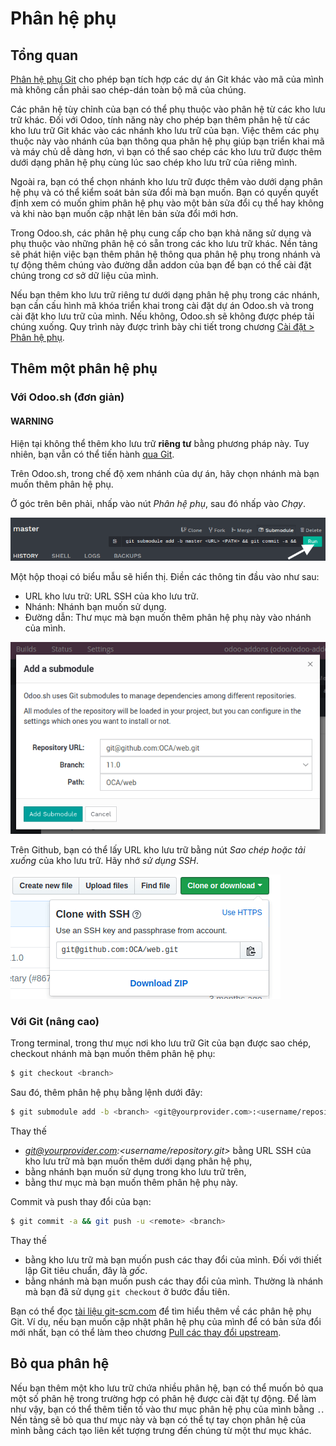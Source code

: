 <a id="odoosh-advanced-submodules"></a>

# Phân hệ phụ

## Tổng quan

[Phân hệ phụ Git](https://git-scm.com/book/en/v2/Git-Tools-Submodules) cho phép bạn tích hợp các dự án Git khác vào mã của mình mà không cần phải sao chép-dán toàn bộ mã của chúng.

Các phân hệ tùy chỉnh của bạn có thể phụ thuộc vào phân hệ từ các kho lưu trữ khác. Đối với Odoo, tính năng này cho phép bạn thêm phân hệ từ các kho lưu trữ Git khác vào các nhánh kho lưu trữ của bạn. Việc thêm các phụ thuộc này vào nhánh của bạn thông qua phân hệ phụ giúp bạn triển khai mã và máy chủ dễ dàng hơn, vì bạn có thể sao chép các kho lưu trữ được thêm dưới dạng phân hệ phụ cùng lúc sao chép kho lưu trữ của riêng mình.

Ngoài ra, bạn có thể chọn nhánh kho lưu trữ được thêm vào dưới dạng phân hệ phụ và có thể kiểm soát bản sửa đổi mà bạn muốn. Bạn có quyền quyết định xem có muốn ghim phân hệ phụ vào một bản sửa đổi cụ thể hay không và khi nào bạn muốn cập nhật lên bản sửa đổi mới hơn.

Trong Odoo.sh, các phân hệ phụ cung cấp cho bạn khả năng sử dụng và phụ thuộc vào những phân hệ có sẵn trong các kho lưu trữ khác. Nền tảng sẽ phát hiện việc bạn thêm phân hệ thông qua phân hệ phụ  trong nhánh và tự động thêm chúng vào đường dẫn addon của bạn để bạn có thể cài đặt chúng trong cơ sở dữ liệu của mình.

Nếu bạn thêm kho lưu trữ riêng tư dưới dạng phân hệ phụ trong các nhánh, bạn cần cấu hình mã khóa triển khai trong cài đặt dự án Odoo.sh và trong cài đặt kho lưu trữ của mình. Nếu không, Odoo.sh sẽ không được phép tải chúng xuống. Quy trình này được trình bày chi tiết trong chương [Cài đặt > Phân hệ phụ](../getting_started/settings.md#odoosh-gettingstarted-settings-submodules).

## Thêm một phân hệ phụ

### Với Odoo.sh (đơn giản)

#### WARNING
Hiện tại không thể thêm kho lưu trữ **riêng tư** bằng phương pháp này. Tuy nhiên, bạn vẫn có thể tiến hành [qua Git](#odoosh-advanced-submodules-withgit).

Trên Odoo.sh, trong chế độ xem nhánh của dự án, hãy chọn nhánh mà bạn muốn thêm phân hệ phụ.

Ở góc trên bên phải, nhấp vào nút *Phân hệ phụ*, sau đó nhấp vào *Chạy*.

![image](../../../_images/advanced-submodules-button.png)

Một hộp thoại có biểu mẫu sẽ hiển thị. Điền các thông tin đầu vào như sau:

* URL kho lưu trữ: URL SSH của kho lưu trữ.
* Nhánh: Nhánh bạn muốn sử dụng.
* Đường dẫn: Thư mục mà bạn muốn thêm phân hệ phụ này vào nhánh của mình.

![image](../../../_images/advanced-submodules-dialog.png)

Trên Github, bạn có thể lấy URL kho lưu trữ bằng nút *Sao chép hoặc tải xuống* của kho lưu trữ. Hãy nhớ *sử dụng SSH*.

![image](../../../_images/advanced-submodules-github-sshurl.png)

<a id="odoosh-advanced-submodules-withgit"></a>

### Với Git (nâng cao)

Trong terminal, trong thư mục nơi kho lưu trữ Git của bạn được sao chép, checkout nhánh mà bạn muốn thêm phân hệ phụ:

```bash
$ git checkout <branch>
```

Sau đó, thêm phân hệ phụ bằng lệnh dưới đây:

```bash
$ git submodule add -b <branch> <git@yourprovider.com>:<username/repository.git> <path>
```

Thay thế

*  *<git@yourprovider.com>:<username/repository.git>* bằng URL SSH của kho lưu trữ mà bạn muốn thêm dưới dạng phân hệ phụ,
*  *<branch>* bằng nhánh bạn muốn sử dụng trong kho lưu trữ trên,
*  *<path>* bằng thư mục mà bạn muốn thêm phân hệ phụ này.

Commit và push thay đổi của bạn:

```bash
$ git commit -a && git push -u <remote> <branch>
```

Thay thế

* <remote> bằng kho lưu trữ mà bạn muốn push các thay đổi của mình. Đối với thiết lập Git tiêu chuẩn, đây là *gốc*.
* <branch> bằng nhánh mà bạn muốn push các thay đổi của mình. Thường là nhánh mà bạn đã sử dụng `git checkout` ở bước đầu tiên.

Bạn có thể đọc [tài liệu git-scm.com](https://git-scm.com/book/en/v2/Git-Tools-Submodules) để tìm hiểu thêm về các phân hệ phụ Git. Ví dụ, nếu bạn muốn cập nhật phân hệ phụ của mình để có bản sửa đổi mới nhất, bạn có thể làm theo chương [Pull các thay đổi upstream](https://git-scm.com/book/en/v2/Git-Tools-Submodules#_pulling_in_upstream_changes_from_the_submodule_remote).

## Bỏ qua phân hệ

Nếu bạn thêm một kho lưu trữ chứa nhiều phân hệ, bạn có thể muốn bỏ qua một số phân hệ trong trường hợp có phân hệ được cài đặt tự động. Để làm như vậy, bạn có thể thêm tiền tố vào thư mục phân hệ phụ của mình bằng `.`. Nền tảng sẽ bỏ qua thư mục này và bạn có thể tự tay chọn phân hệ của mình bằng cách tạo liên kết tượng trưng đến chúng từ một thư mục khác.
